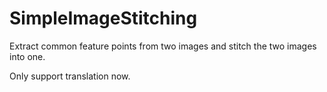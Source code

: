 # SimpleImageStitching
Extract common feature points from two images and stitch the two images into one. 

Only support translation now.
